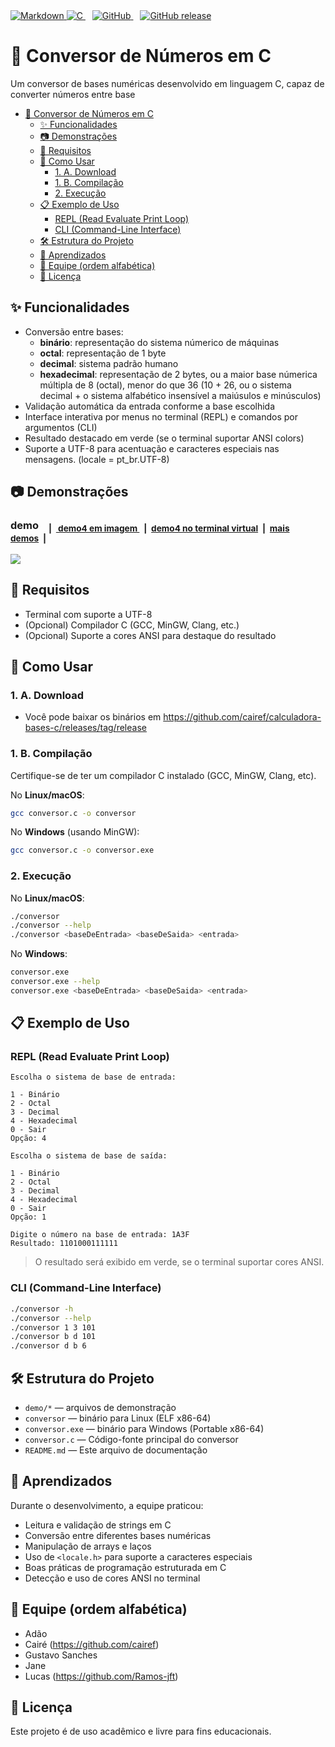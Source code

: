 <object>
  <a href="https://www.markdownguide.org/">
    <img src="https://img.shields.io/badge/Markdown-000000?style=flat&logo=markdown&logoColor=white" alt="Markdown"/>
  </a>
</object>
<object>
  <a href="https://en.wikipedia.org/wiki/C_(programming_language)">
    <img src="https://img.shields.io/badge/C-A8B9CC?style=flat&logo=c&logoColor=black" alt="C"/>
  </a>
</object>
&ensp;
<object>
  <a href="https://github.com/cairef/calculadora-bases-c">
    <img src="https://img.shields.io/badge/GitHub-181717?style=flat&logo=github&logoColor=white" alt="GitHub"/>
  </a>
</object>
&ensp;
<object>
  <a href="https://github.com/cairef/calculadora-bases-c/releases/latest">
    <img src="https://img.shields.io/github/v/release/cairef/calculadora-bases-c" alt="GitHub release"/>
  </a>
</object>

<br/>

# 🔢 Conversor de Números em C

Um conversor de bases numéricas desenvolvido em linguagem C, capaz de converter números entre base

- [🔢 Conversor de Números em C](#-conversor-de-números-em-c)
  - [✨ Funcionalidades](#-funcionalidades)
  - [📷 Demonstrações](#-demonstrações)
  - [🧪 Requisitos](#-requisitos)
  - [🚀 Como Usar](#-como-usar)
    - [1. A. Download](#1-a-download)
    - [1. B. Compilação](#1-b-compilação)
    - [2. Execução](#2-execução)
  - [📋 Exemplo de Uso](#-exemplo-de-uso)
    - [REPL (Read Evaluate Print Loop)](#repl-read-evaluate-print-loop)
    - [CLI (Command-Line Interface)](#cli-command-line-interface)
  - [🛠️ Estrutura do Projeto](#️-estrutura-do-projeto)
  - [🧠 Aprendizados](#-aprendizados)
  - [👥 Equipe (ordem alfabética)](#-equipe-ordem-alfabética)
  - [📄 Licença](#-licença)

## ✨ Funcionalidades

- Conversão entre bases:
  - **binário**: representação do sistema númerico de máquinas
  - **octal**: representação de 1 byte
  - **decimal**: sistema padrão humano
  - **hexadecimal**: representação de 2 bytes, ou a maior base númerica múltipla de 8 (octal), menor do que 36 (10 + 26, ou o sistema decimal + o sistema alfabético insensível a maiúsulos e minúsculos)
- Validação automática da entrada conforme a base escolhida
- Interface interativa por menus no terminal (REPL) e comandos por argumentos (CLI)
- Resultado destacado em verde (se o terminal suportar ANSI colors)
- Suporte a UTF-8 para acentuação e caracteres especiais nas mensagens. (locale = pt_br.UTF-8)

## 📷 Demonstrações

### demo &ensp; <sub>|&ensp;[ demo4 em imagem ](demo/demo4.jpg)&ensp;|&ensp;[demo4 no terminal virtual](demo/demo4.gif)&ensp;|&ensp;[mais demos](demo/)&ensp;|</sub>
  ![](demo/demo-b2.gif)

## 🧪 Requisitos

- Terminal com suporte a UTF-8
- (Opcional) Compilador C (GCC, MinGW, Clang, etc.)
- (Opcional) Suporte a cores ANSI para destaque do resultado

## 🚀 Como Usar

### 1. A. Download

- Você pode baixar os binários em https://github.com/cairef/calculadora-bases-c/releases/tag/release

### 1. B. Compilação

Certifique-se de ter um compilador C instalado (GCC, MinGW, Clang, etc).

No **Linux/macOS**:

```bash
gcc conversor.c -o conversor
```

No **Windows** (usando MinGW):

```bash
gcc conversor.c -o conversor.exe
```

### 2. Execução

No **Linux/macOS**:

```bash
./conversor
./conversor --help
./conversor <baseDeEntrada> <baseDeSaida> <entrada>
```

No **Windows**:

```bash
conversor.exe
conversor.exe --help
conversor.exe <baseDeEntrada> <baseDeSaida> <entrada>
```

## 📋 Exemplo de Uso

### REPL (Read Evaluate Print Loop)

```
Escolha o sistema de base de entrada:

1 - Binário
2 - Octal
3 - Decimal
4 - Hexadecimal
0 - Sair
Opção: 4

Escolha o sistema de base de saída:

1 - Binário
2 - Octal
3 - Decimal
4 - Hexadecimal
0 - Sair
Opção: 1

Digite o número na base de entrada: 1A3F
Resultado: 1101000111111
```
> O resultado será exibido em verde, se o terminal suportar cores ANSI.

### CLI (Command-Line Interface)

```bash
./conversor -h
./conversor --help
./conversor 1 3 101
./conversor b d 101
./conversor d b 6
```

## 🛠️ Estrutura do Projeto

- `demo/*` — arquivos de demonstração
- `conversor` — binário para Linux (ELF x86-64)
- `conversor.exe` — binário para Windows (Portable x86-64)
- `conversor.c` — Código-fonte principal do conversor
- `README.md` — Este arquivo de documentação

## 🧠 Aprendizados

Durante o desenvolvimento, a equipe praticou:

- Leitura e validação de strings em C
- Conversão entre diferentes bases numéricas
- Manipulação de arrays e laços
- Uso de `<locale.h>` para suporte a caracteres especiais
- Boas práticas de programação estruturada em C
- Detecção e uso de cores ANSI no terminal

## 👥 Equipe (ordem alfabética)

- Adão
- Cairé (https://github.com/cairef)
- Gustavo Sanches
- Jane
- Lucas (https://github.com/Ramos-jft)

## 📄 Licença

Este projeto é de uso acadêmico e livre para fins educacionais.

